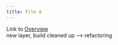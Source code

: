```yaml
---
title: File A
---
```

Link to [Overview](../overview)  
new layer, build cleaned up --> refactoring
